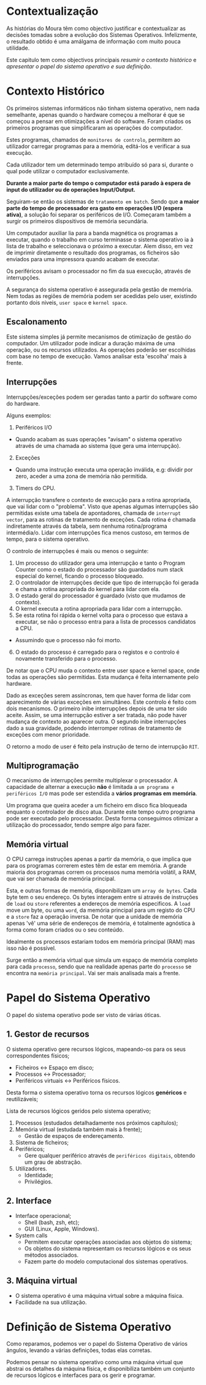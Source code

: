# Contextualização

As histórias do Moura têm como objectivo justificar e contextualizar as decisões
tomadas sobre a evolução dos Sistemas Operativos. Infelizmente, o resultado
obtido é uma amálgama de informação com muito pouca utilidade.

Este capitulo tem como objectivos principais *resumir o contexto histórico* e
*apresentar o papel do sistema operativo e sua definição*.

# Contexto Histórico

Os primeiros sistemas informáticos não tinham sistema operativo, nem nada
semelhante, apenas quando o hardware começou a melhorar é que se começou a
pensar em otimizações a nível do software. Foram criados os primeiros programas
que simplificaram as operações do computador.

Estes programas, chamados de `monitores de controlo`, permitem ao utilizador
carregar programas para a memória, editá-los e verificar a sua execução.

Cada utilizador tem um determinado tempo atribuído só para si, durante o qual
pode utilizar o computador exclusivamente.

**Durante a maior parte do tempo o computador está parado à espera de input do
utilizador ou de operações Input/Output.**


Seguiram-se então os sistemas de `tratamento em batch`. Sendo que **a maior parte
do tempo de processador era gasto em operações I/O (espera ativa)**, a solução
foi separar os periféricos de I/O.
Começaram também a surgir os primeiros dispositivos de memória secundária.

Um computador auxiliar lia para a banda magnética os programas a executar,
quando o trabalho em curso terminasse o sistema operativo ia à lista de trabalho
e seleccionava o próximo a executar. Alem disso, em vez de imprimir diretamente
o resultado dos programas, os ficheiros são enviados para uma impressora quando
acabam de executar.

Os periféricos avisam o processador no fim da sua execução, através de
interrupções.

A segurança do sistema operativo é assegurada pela gestão de memória. Nem todas
as regiões de memória podem ser acedidas pelo user, existindo portanto dois niveis,
`user space` e `kernel space`.

## Escalonamento

Este sistema simples já permite mecanismos de otimização de gestão do
computador. Um utilizador pode indicar a duração máxima de uma operação, ou os
recursos utilizados. As operações poderão ser escolhidas com base no tempo de
execução. Vamos analisar esta 'escolha' mais à frente.

## Interrupções

Interrupções/exceções podem ser geradas tanto a partir do software como do
hardware.

Alguns exemplos:
1. Periféricos I/O
  * Quando acabam as suas operações "avisam" o sistema operativo através de uma
    chamada ao sistema (que gera uma interrupção).
2. Exceções
  * Quando uma instrução executa uma operação inválida, e.g: dividir por zero,
    aceder a uma zona de memória não permitida.
3. Timers do CPU.

A interrupção transfere o contexto de execução para a rotina apropriada, que vai
lidar com o "problema". Visto que apenas algumas interrupções são permitidas
existe uma tabela de apontadores, chamada de `interrupt vector`, para as rotinas
de tratamento de exceções. Cada rotina é chamada indiretamente através da
tabela, sem nenhuma rotina/programa intermédia/o. Lidar com interrupções fica
menos custoso, em termos de tempo, para o sistema operativo.

O controlo de interrupções é mais ou menos o seguinte:
1. Um processo do utilizador gera uma interrupção e tanto o Program Counter como
   o estado do processador são guardados num stack especial do kernel, ficando
   o processo bloqueado.
2. O controlador de interrupções decide que tipo de interrupção foi gerada e
   chama a rotina apropriada do kernel para lidar com ela.
3. O estado geral do processador é guardado (visto que mudamos de contexto).
4. O kernel executa a rotina apropriada para lidar com a interrupção.
5. Se esta rotina foi rápida o kernel volta para o processo que estava a
   executar, se não o processo entra para a lista de processos candidatos a CPU.
  * Assumindo que o processo não foi morto.
6. O estado do processo é carregado para o registos e o controlo é novamente
   transferido para o processo.

De notar que o CPU muda o contexto entre user space e kernel space, onde todas
as operações são permitidas. Esta mudança é feita internamente pelo hardware.

Dado as exceções serem assíncronas, tem que haver forma de lidar com
aparecimento de várias exceções em simultâneo. Este controlo é feito com dois
mecanismos.
O primeiro inibe interrupções depois de uma ter sido aceite. Assim, se uma
interrupção estiver a ser tratada, não pode haver mudança de contexto ao aparecer
outra.
O segundo inibe interrupções dado a sua gravidade, podendo interromper rotinas
de tratamento de exceções com menor prioridade.

O retorno a modo de user é feito pela instrução de terno de interrupção  `RIT`.

## Multiprogramação

O mecanismo de interrupções permite multiplexar o processador.
A capacidade de alternar a execução **não** é limitada a `um programa e
periféricos I/O` mas pode ser estendida a **vários programas em memória**.

Um programa que queira aceder a um ficheiro em disco fica bloqueada enquanto o
controlador de disco atua. Durante este tempo outro programa pode ser executado
pelo processador.
Desta forma conseguimos otimizar a utilização do processador, tendo sempre algo
para fazer.

## Memória virtual

O CPU carrega instruções apenas a partir da memória, o que implica que para os
programas correrem estes têm de estar em memória. A grande maioria dos programas
correm os processos numa memória volátil, a RAM, que vai ser chamada de memória
principal.

Esta, e outras formas de memória, disponibilizam um `array de bytes`. Cada byte
tem o seu endereço. Os bytes interagem entre si através de instruções de
`load` ou `store` referentes a endereços de memória especificos.
A `load` move um byte, ou uma `word`, da memória principal para um registo do
CPU e a `store` faz a operação inversa.
De notar que a unidade de memória apenas 'vê' uma série de endereços de memória,
é totalmente agnóstica à forma como foram criados ou o seu conteúdo.

Idealmente os processos estariam todos em memória principal (RAM) mas isso não é
possível.

Surge então a memória virtual que simula um espaço de memória completo para cada
`processo`, sendo que na realidade apenas parte do `processo` se encontra na
`memória principal`. Vai ser mais analisada mais a frente.

# Papel do Sistema Operativo

O papel do sistema operativo pode ser visto de várias óticas.

## 1. Gestor de recursos
O sistema operativo gere recursos lógicos, mapeando-os para os seus
correspondentes físicos;
  * Ficheiros <-> Espaço em disco;
  * Processos <-> Processador;
  * Periféricos virtuais <-> Periféricos físicos.

Desta forma o sistema operativo torna os recursos lógicos **genéricos** e
reutilizáveis;

Lista de recursos lógicos geridos pelo sistema operativo;
 1. Processos (estudados detalhadamente nos próximos capítulos);
 2. Memória virtual (estudada também mais à frente);
    * Gestão de espaços de endereçamento.
 3. Sistema de ficheiros;
 4. Periféricos;
    * Gere qualquer periférico através de `periféricos digitais`, obtendo um
      grau de abstração.
 5. Utilizadores.
    * Identidade;
    * Privilégios.

## 2. Interface
 * Interface operacional;
   * Shell (bash, zsh, etc);
   * GUI (Linux, Apple, Windows).
* System calls
   * Permitem executar operações associadas aos objetos do sistema;
   * Os objetos do sistema representam os recursos lógicos e os seus métodos
     associados.
   * Fazem parte do modelo computacional dos sistemas operativos.

## 3. Máquina virtual
 * O sistema operativo é uma máquina virtual sobre a máquina fisica.
 * Facilidade na sua utilização.

# Definição de Sistema Operativo

Como reparamos, podemos ver o papel do Sistema Operativo de vários ângulos,
levando a várias definições, todas elas corretas.

Podemos pensar no sistema operativo como uma máquina virtual que abstrai os
detalhes da máquina física, e disponibiliza também um conjunto de recursos lógicos
e interfaces para os gerir e programar.
